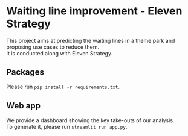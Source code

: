 # Waiting line improvement - Eleven Strategy
  
This project aims at predicting the waiting lines in a theme park and proposing use cases to reduce them.  
It is conducted along with Eleven Strategy.  
  
## Packages  
Please run `pip install -r requirements.txt`.  
  
## Web app
We provide a dashboard showing the key take-outs of our analysis.  
To generate it, please run `streamlit run app.py`.

